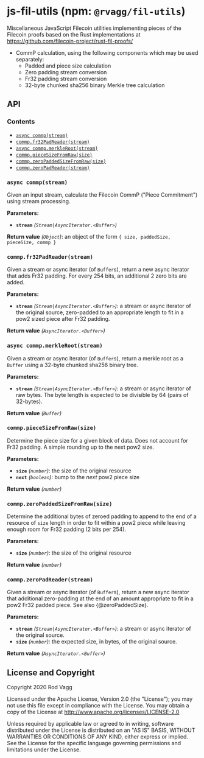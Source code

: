 # js-fil-utils (npm: `@rvagg/fil-utils`)

Miscellaneous JavaScript Filecoin utilities implementing pieces of the Filecoin proofs based on the Rust implementations at https://github.com/filecoin-project/rust-fil-proofs/

* CommP calculation, using the following components which may be used separately:
  * Padded and piece size calculation
  * Zero padding stream conversion
  * Fr32 padding stream conversion
  * 32-byte chunked sha256 binary Merkle tree calculation

## API

### Contents

 * [`async commp(stream)`](#commp)
 * [`commp.fr32PadReader(stream)`](#commp__fr32PadReader__stream__)
 * [`async commp.merkleRoot(stream)`](#commp__merkleRoot__stream__)
 * [`commp.pieceSizeFromRaw(size)`](#commp__pieceSizeFromRaw__size__)
 * [`commp.zeroPaddedSizeFromRaw(size)`](#commp__zeroPaddedSizeFromRaw__size__)
 * [`commp.zeroPadReader(stream)`](#commp__zeroPadReader__stream__)

<a name="commp"></a>
### `async commp(stream)`

Given an input stream, calculate the Filecoin CommP ("Piece
Commitment") using stream processing.

**Parameters:**

* **`stream`** _(`Stream|AsyncIterator.<Buffer>`)_

**Return value**  _(`Object`)_: an object of the form `{ size, paddedSize, pieceSize, commp }`

<a name="commp__fr32PadReader__stream__"></a>
### `commp.fr32PadReader(stream)`

Given a stream or async iterator (of `Buffer`s), return a new
async iterator that adds Fr32 padding. For every 254 bits, an additional 2
zero bits are added.

**Parameters:**

* **`stream`** _(`Stream|AsyncIterator.<Buffer>`)_: a stream or async iterator
  of the original source, zero-padded to an appropriate length to fit in a pow2
  sized piece after Fr32 padding.

**Return value**  _(`AsyncIterator.<Buffer>`)_

<a name="commp__merkleRoot__stream__"></a>
### `async commp.merkleRoot(stream)`

Given a stream or async iterator (of `Buffer`s), return a merkle
root as a `Buffer` using a 32-byte chunked sha256 binary tree.

**Parameters:**

* **`stream`** _(`Stream|AsyncIterator.<Buffer>`)_: a stream or async iterator of
  raw bytes. The byte length is expected to be divisible by 64 (pairs of
  32-bytes).

**Return value**  _(`Buffer`)_

<a name="commp__pieceSizeFromRaw__size__"></a>
### `commp.pieceSizeFromRaw(size)`

Determine the piece size for a given block of data. Does not
account for Fr32 padding. A simple rounding up to the next pow2 size.

**Parameters:**

* **`size`** _(`number`)_: the size of the original resource
* **`next`** _(`boolean`)_: bump to the _next_ pow2 piece size

**Return value**  _(`number`)_

<a name="commp__zeroPaddedSizeFromRaw__size__"></a>
### `commp.zeroPaddedSizeFromRaw(size)`

Determine the additional bytes of zeroed padding to append to the
end of a resource of `size` length in order to fit within a pow2 piece while
leaving enough room for Fr32 padding (2 bits per 254).

**Parameters:**

* **`size`** _(`number`)_: the size of the original resource

**Return value**  _(`number`)_

<a name="commp__zeroPadReader__stream__"></a>
### `commp.zeroPadReader(stream)`

Given a stream or async iterator (of `Buffer`s), return a new
async iterator that additional zero-padding at the end of an amount
appropriate to fit in a pow2 Fr32 padded piece. See also {@zeroPaddedSize}.

**Parameters:**

* **`stream`** _(`Stream|AsyncIterator.<Buffer>`)_: a stream or async iterator
  of the original source.
* **`size`** _(`number`)_: the expected size, in bytes, of the original source.

**Return value**  _(`AsyncIterator.<Buffer>`)_

## License and Copyright

Copyright 2020 Rod Vagg

Licensed under the Apache License, Version 2.0 (the "License"); you may not use this file except in compliance with the License. You may obtain a copy of the License at http://www.apache.org/licenses/LICENSE-2.0

Unless required by applicable law or agreed to in writing, software distributed under the License is distributed on an "AS IS" BASIS, WITHOUT WARRANTIES OR CONDITIONS OF ANY KIND, either express or implied. See the License for the specific language governing permissions and limitations under the License.
